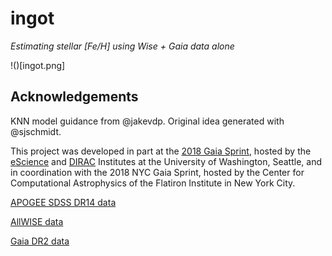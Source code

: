 # ingot
*Estimating stellar [Fe/H] using Wise + Gaia data alone*

!()[ingot.png]

## Acknowledgements
KNN model guidance from @jakevdp. Original idea generated with @sjschmidt.

This project was developed in part at the [2018 Gaia Sprint](http://gaia.lol/2018SEA.html),
hosted by the [eScience](http://escience.washington.edu) and [DIRAC](https://dirac.astro.washington.edu) Institutes at the University of Washington, Seattle, and in coordination with the 2018 NYC Gaia Sprint, hosted by the Center for Computational Astrophysics of the Flatiron Institute in New York City.

[APOGEE SDSS DR14 data](http://www.sdss.org/dr14/irspec/spectro_data/)

[AllWISE data](http://wise2.ipac.caltech.edu/docs/release/allwise/)

[Gaia DR2 data](https://www.cosmos.esa.int/gaia)
